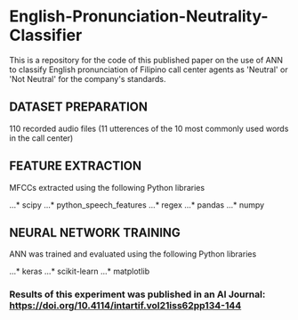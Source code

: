# English-Pronunciation-Neutrality-Classifier
This is a repository for the code of this published paper on the use of ANN to classify English pronunciation of Filipino call center agents as 'Neutral' or 'Not Neutral' for the company's standards.

## DATASET PREPARATION

110 recorded audio files (11 utterences of the 10 most commonly used words in the call center)

## FEATURE EXTRACTION

MFCCs extracted using the following Python libraries

...* scipy
...* python_speech_features
...* regex
...* pandas
...* numpy

## NEURAL NETWORK TRAINING

ANN was trained and evaluated using the following Python libraries

...* keras
...* scikit-learn
...* matplotlib

### Results of this experiment was published in an AI Journal: https://doi.org/10.4114/intartif.vol21iss62pp134-144
